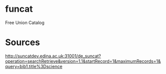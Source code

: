 funcat
======

Free Union Catalog



Sources
=======
http://suncatdev.edina.ac.uk:31001/de_suncat?operation=searchRetrieve&version=1.1&startRecord=1&maximumRecords=1&query=bib1.title%3Dscience
